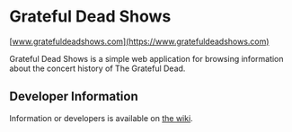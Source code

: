 # Grateful Dead Shows

[www.gratefuldeadshows.com](https://www.gratefuldeadshows.com)

Grateful Dead Shows is a simple web application for browsing information about
the concert history of The Grateful Dead.

## Developer Information

Information or developers is available on [the wiki](https://github.com/jeffscottbrown/gratefuldeadshows/wiki).
